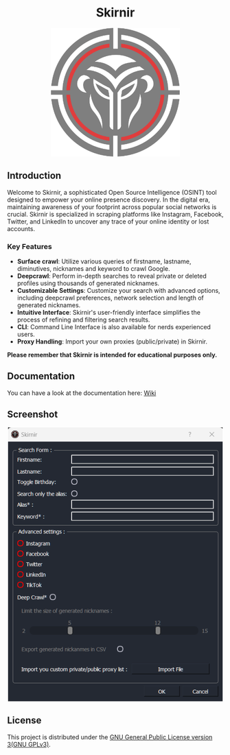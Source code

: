 <h1 align="center" >Skirnir</h1>


<p align="center">
  <img src="https://github.com/Hyldem0er/Skirnir/blob/master/data/Skirnir-logo-semi-transparent.png" alt="Profile Icon" width="300px">
</p>

## Introduction

Welcome to Skirnir, a sophisticated Open Source Intelligence (OSINT) tool designed to empower your online presence discovery. In the digital era, maintaining awareness of your footprint across popular social networks is crucial. Skirnir is specialized in scraping platforms like Instagram, Facebook, Twitter, and LinkedIn to uncover any trace of your online identity or lost accounts.

### Key Features

* **Surface crawl**: Utilize various queries of firstname, lastname, diminutives, nicknames and keyword  to crawl Google.
* **Deepcrawl**: Perform in-depth searches to reveal private or deleted profiles using thousands of generated nicknames. 
* **Customizable Settings**: Customize your search with advanced options, including deepcrawl preferences, network selection and length of generated nicknames.
* **Intuitive Interface**: Skirnir's user-friendly interface simplifies the process of refining and filtering search results.
* **CLI**:  Command Line Interface is also available for nerds experienced users.
* **Proxy Handling**: Import your own proxies (public/private) in Skirnir.


**Please remember that Skirnir is intended for educational purposes only.**

## Documentation
You can have a look at the documentation here: [Wiki](https://hyldem0er.gitbook.io/skirnir/)

<a id="licence"></a>

## Screenshot
<p align="center">
  <img src="https://github.com/Hyldem0er/Skirnir/blob/905af69f5fbe94bdadb1e706fcb4b09a988fd90e/data/skirnir.png" alt="Skirnir UI" width="500px">
</p>

## License

This project is distributed under the [GNU General Public License version 3(GNU GPLv3)](LICENSE).
